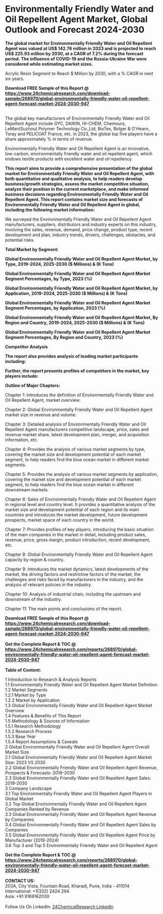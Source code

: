 <h1>Environmentally Friendly Water and Oil Repellent Agent Market, Global Outlook and Forecast 2024-2030</h1><p><strong>The global market for Environmentally Friendly Water and Oil Repellent Agent was valued at US$ 142.76 million in 2023 and is projected to reach US$ 225.93 million by 2030, at a CAGR of 7.2% during the forecast period. The influence of COVID-19 and the Russia-Ukraine War were considered while estimating market sizes.</strong></p><p>
</p><p>Acrylic Resin Segment to Reach $ Million by 2030, with a % CAGR in next six years.</p><div><b>Download FREE Sample of this Report @ 
            <a href="https://www.24chemicalresearch.com/download-sample/268970/global-environmentally-friendly-water-oil-repellent-agent-forecast-market-2024-2030-947">
            https://www.24chemicalresearch.com/download-sample/268970/global-environmentally-friendly-water-oil-repellent-agent-forecast-market-2024-2030-947</a></b></div><br><p>
The global key manufacturers of Environmentally Friendly Water and Oil Repellent Agent include GYC, DAIKIN, HI-CHEM, Chemours, LeMan(Suzhou) Polymer Technology Co.,Ltd, BioTex, Bolger &amp; O'Hearn, Toray and PELICOAT France, etc. in 2023, the global top five players have a share approximately % in terms of revenue.</p><p>
Environmentally Friendly Water and Oil Repellent Agent is an innovative, low-carbon, environmentally friendly water and oil repellent agent, which endows textile products with excellent water and oil repellency.</p><p>
<strong>This report aims to provide a comprehensive presentation of the global market for Environmentally Friendly Water and Oil Repellent Agent, with both quantitative and qualitative analysis, to help readers develop business/growth strategies, assess the market competitive situation, analyze their position in the current marketplace, and make informed business decisions regarding Environmentally Friendly Water and Oil Repellent Agent. This report contains market size and forecasts of Environmentally Friendly Water and Oil Repellent Agent in global, including the following market information:</strong></p><p>
</p><p>
</p><p>We surveyed the Environmentally Friendly Water and Oil Repellent Agent manufacturers, suppliers, distributors and industry experts on this industry, involving the sales, revenue, demand, price change, product type, recent development and plan, industry trends, drivers, challenges, obstacles, and potential risks.</p><p>
<strong>Total Market by Segment:</strong></p><p>
<strong>Global Environmentally Friendly Water and Oil Repellent Agent Market, by Type, 2019-2024, 2025-2030 ($ Millions) &amp; (K Tons)</strong></p><p>
<strong>Global Environmentally Friendly Water and Oil Repellent Agent Market Segment Percentages, by Type, 2023 (%)</strong></p><p>
</p><p>
<strong>Global Environmentally Friendly Water and Oil Repellent Agent Market, by Application, 2019-2024, 2025-2030 ($ Millions) &amp; (K Tons)</strong></p><p>
<strong>Global Environmentally Friendly Water and Oil Repellent Agent Market Segment Percentages, by Application, 2023 (%)</strong></p><p>
</p><p>
<strong>Global Environmentally Friendly Water and Oil Repellent Agent Market, By Region and Country, 2019-2024, 2025-2030 ($ Millions) &amp; (K Tons)</strong></p><p>
<strong>Global Environmentally Friendly Water and Oil Repellent Agent Market Segment Percentages, By Region and Country, 2023 (%)</strong></p><p>
</p><p>
<strong>Competitor Analysis</strong></p><p>
<strong>The report also provides analysis of leading market participants including:</strong></p><p>
</p><p>
<strong>Further, the report presents profiles of competitors in the market, key players include:</strong></p><p>
</p><p>
</p><p><strong>Outline of Major Chapters:</strong></p><p>
Chapter 1: Introduces the definition of Environmentally Friendly Water and Oil Repellent Agent, market overview.</p><p>
Chapter 2: Global Environmentally Friendly Water and Oil Repellent Agent market size in revenue and volume.</p><p>
Chapter 3: Detailed analysis of Environmentally Friendly Water and Oil Repellent Agent manufacturers competitive landscape, price, sales and revenue market share, latest development plan, merger, and acquisition information, etc.</p><p>
Chapter 4: Provides the analysis of various market segments by type, covering the market size and development potential of each market segment, to help readers find the blue ocean market in different market segments.</p><p>
Chapter 5: Provides the analysis of various market segments by application, covering the market size and development potential of each market segment, to help readers find the blue ocean market in different downstream markets.</p><p>
Chapter 6: Sales of Environmentally Friendly Water and Oil Repellent Agent in regional level and country level. It provides a quantitative analysis of the market size and development potential of each region and its main countries and introduces the market development, future development prospects, market space of each country in the world.</p><p>
Chapter 7: Provides profiles of key players, introducing the basic situation of the main companies in the market in detail, including product sales, revenue, price, gross margin, product introduction, recent development, etc.</p><p>
Chapter 8: Global Environmentally Friendly Water and Oil Repellent Agent capacity by region &amp; country.</p><p>
Chapter 9: Introduces the market dynamics, latest developments of the market, the driving factors and restrictive factors of the market, the challenges and risks faced by manufacturers in the industry, and the analysis of relevant policies in the industry.</p><p>
Chapter 10: Analysis of industrial chain, including the upstream and downstream of the industry.</p><p>
Chapter 11: The main points and conclusions of the report.</p><div><b>Download FREE Sample of this Report @ 
            <a href="https://www.24chemicalresearch.com/download-sample/268970/global-environmentally-friendly-water-oil-repellent-agent-forecast-market-2024-2030-947">
            https://www.24chemicalresearch.com/download-sample/268970/global-environmentally-friendly-water-oil-repellent-agent-forecast-market-2024-2030-947</a></b></div><br><div><b>Get the Complete Report & TOC @ 
            <a href="https://www.24chemicalresearch.com/reports/268970/global-environmentally-friendly-water-oil-repellent-agent-forecast-market-2024-2030-947">
            https://www.24chemicalresearch.com/reports/268970/global-environmentally-friendly-water-oil-repellent-agent-forecast-market-2024-2030-947</a></b></div><br>
            <b>Table of Content:</b><p>1 Introduction to Research & Analysis Reports<br />
    1.1 Environmentally Friendly Water and Oil Repellent Agent Market Definition<br />
    1.2 Market Segments<br />
        1.2.1 Market by Type<br />
        1.2.2 Market by Application<br />
    1.3 Global Environmentally Friendly Water and Oil Repellent Agent Market Overview<br />
    1.4 Features & Benefits of This Report<br />
    1.5 Methodology & Sources of Information<br />
        1.5.1 Research Methodology<br />
        1.5.2 Research Process<br />
        1.5.3 Base Year<br />
        1.5.4 Report Assumptions & Caveats<br />
2 Global Environmentally Friendly Water and Oil Repellent Agent Overall Market Size<br />
    2.1 Global Environmentally Friendly Water and Oil Repellent Agent Market Size: 2023 VS 2030<br />
    2.2 Global Environmentally Friendly Water and Oil Repellent Agent Revenue, Prospects & Forecasts: 2019-2030<br />
    2.3 Global Environmentally Friendly Water and Oil Repellent Agent Sales: 2019-2030<br />
3 Company Landscape<br />
    3.1 Top Environmentally Friendly Water and Oil Repellent Agent Players in Global Market<br />
    3.2 Top Global Environmentally Friendly Water and Oil Repellent Agent Companies Ranked by Revenue<br />
    3.3 Global Environmentally Friendly Water and Oil Repellent Agent Revenue by Companies<br />
    3.4 Global Environmentally Friendly Water and Oil Repellent Agent Sales by Companies<br />
    3.5 Global Environmentally Friendly Water and Oil Repellent Agent Price by Manufacturer (2019-2024)<br />
    3.6 Top 3 and Top 5 Environmentally Friendly Water and Oil Repellent Agent</p><div><b>Get the Complete Report & TOC @ 
            <a href="https://www.24chemicalresearch.com/reports/268970/global-environmentally-friendly-water-oil-repellent-agent-forecast-market-2024-2030-947">
            https://www.24chemicalresearch.com/reports/268970/global-environmentally-friendly-water-oil-repellent-agent-forecast-market-2024-2030-947</a></b></div><br><b>CONTACT US:</b><br>
            203A, City Vista, Fountain Road, Kharadi, Pune, India - 411014<br>
            International: +1(332) 2424 294<br>
            Asia: +91 9169162030 <br><br>
            Follow Us On LinkedIn: <a href="https://www.linkedin.com/company/24chemicalresearch/">24ChemicalResearch LinkedIn</a>